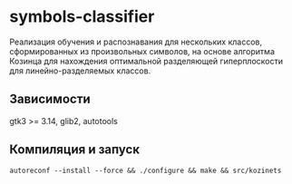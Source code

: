 # symbols-classifier
Реализация обучения и распознавания для нескольких классов, сформированных из произвольных символов, на основе алгоритма Козинца для нахождения оптимальной разделяющей гиперплоскости для линейно-разделяемых классов.

## Зависимости
gtk3 >= 3.14, glib2, autotools

## Компиляция и запуск
``` autoreconf --install --force && ./configure && make && src/kozinets ```
